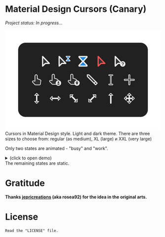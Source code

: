 # Material Design Cursors (Canary)

_Project status: In progress..._
<div align="middle">
  <img id="example_anims" src="README_banner_dark.webp" alt="Example anims" />
</div>
Cursors in Material Design style. Light and dark theme. There are three sizes to choose from: regular (as medium), XL (large) и XXL (very large)

Only two states are animated - "busy" and "work".
<details><summary>(click to open demo)</summary>
  <img id="example_anims" src="README_example_anims.gif" alt="Example anims" />

**This is just a preview. Looks better in practice.
</details>
The remaining states are static.

# Gratitude

**Thanks [**jepricreations**](https://www.deviantart.com/jepricreations) (aka **rosea92**) for the idea in the original arts.**

# License
```
Read the "LICENSE" file.
```
